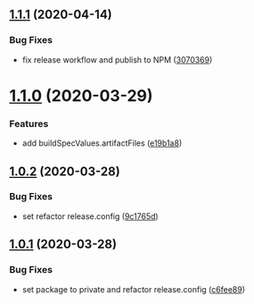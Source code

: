 ## [1.1.1](https://github.com/wizeline/serverless-amplify-plugin/compare/v1.1.0...v1.1.1) (2020-04-14)


### Bug Fixes

* fix release workflow and publish to NPM ([3070369](https://github.com/wizeline/serverless-amplify-plugin/commit/30703698829a99d774e978023970d8e9db72a5bd))

# [1.1.0](https://github.com/wizeline/serverless-amplify-plugin/compare/v1.0.2...v1.1.0) (2020-03-29)


### Features

* add buildSpecValues.artifactFiles ([e19b1a8](https://github.com/wizeline/serverless-amplify-plugin/commit/e19b1a8125fa96a9807dfac735e1c3e9dcc062bb))

## [1.0.2](https://github.com/wizeline/serverless-amplify-plugin/compare/v1.0.1...v1.0.2) (2020-03-28)


### Bug Fixes

* set refactor release.config ([9c1765d](https://github.com/wizeline/serverless-amplify-plugin/commit/9c1765d521bccabae1a611ed6406c112dfc79658))

## [1.0.1](https://github.com/wizeline/serverless-amplify-plugin/compare/v1.0.0...v1.0.1) (2020-03-28)


### Bug Fixes

* set package to private and refactor release.config ([c6fee89](https://github.com/wizeline/serverless-amplify-plugin/commit/c6fee892ed567887cb0100f90ea2f99f13a3583c))
